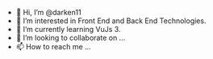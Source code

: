- 👋 Hi, I’m @darken11
- 👀 I’m interested in Front End and Back End Technologies.
- 🌱 I’m currently learning VuJs 3.
- 💞️ I’m looking to collaborate on ...
- 📫 How to reach me ...

<!---
darken11/darken11 is a ✨ special ✨ repository because its `README.md` (this file) appears on your GitHub profile.
You can click the Preview link to take a look at your changes.
--->
